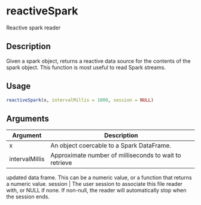# reactiveSpark


Reactive spark reader




## Description

Given a spark object, returns a reactive data source for the contents
of the spark object. This function is most useful to read Spark streams.





## Usage
```r
reactiveSpark(x, intervalMillis = 1000, session = NULL)
```




## Arguments


Argument      |Description
------------- |----------------
x | An object coercable to a Spark DataFrame.
intervalMillis | Approximate number of milliseconds to wait to retrieve
updated data frame. This can be a numeric value, or a function that returns
a numeric value.
session | The user session to associate this file reader with, or NULL if
none. If non-null, the reader will automatically stop when the session ends.






